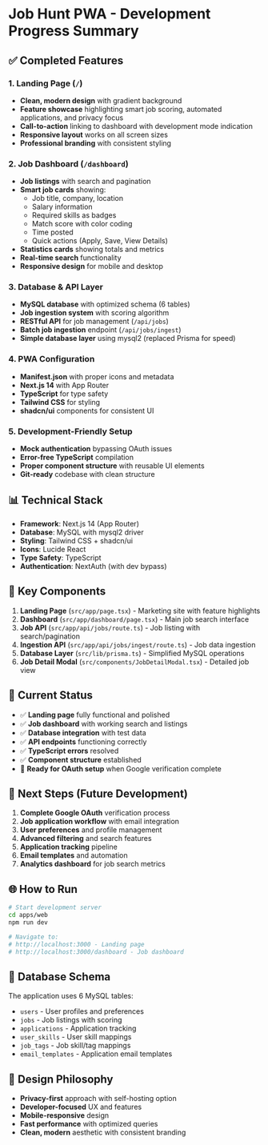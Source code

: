 # Job Hunt PWA - Development Progress Summary

## ✅ Completed Features

### 1. Landing Page (`/`)
- **Clean, modern design** with gradient background
- **Feature showcase** highlighting smart job scoring, automated applications, and privacy focus
- **Call-to-action** linking to dashboard with development mode indication
- **Responsive layout** works on all screen sizes
- **Professional branding** with consistent styling

### 2. Job Dashboard (`/dashboard`)
- **Job listings** with search and pagination
- **Smart job cards** showing:
  - Job title, company, location
  - Salary information
  - Required skills as badges
  - Match score with color coding
  - Time posted
  - Quick actions (Apply, Save, View Details)
- **Statistics cards** showing totals and metrics
- **Real-time search** functionality
- **Responsive design** for mobile and desktop

### 3. Database & API Layer
- **MySQL database** with optimized schema (6 tables)
- **Job ingestion system** with scoring algorithm
- **RESTful API** for job management (`/api/jobs`)
- **Batch job ingestion** endpoint (`/api/jobs/ingest`)
- **Simple database layer** using mysql2 (replaced Prisma for speed)

### 4. PWA Configuration
- **Manifest.json** with proper icons and metadata
- **Next.js 14** with App Router
- **TypeScript** for type safety
- **Tailwind CSS** for styling
- **shadcn/ui** components for consistent UI

### 5. Development-Friendly Setup
- **Mock authentication** bypassing OAuth issues
- **Error-free TypeScript** compilation
- **Proper component structure** with reusable UI elements
- **Git-ready** codebase with clean structure

## 📊 Technical Stack

- **Framework**: Next.js 14 (App Router)
- **Database**: MySQL with mysql2 driver
- **Styling**: Tailwind CSS + shadcn/ui
- **Icons**: Lucide React
- **Type Safety**: TypeScript
- **Authentication**: NextAuth (with dev bypass)

## 🔧 Key Components

1. **Landing Page** (`src/app/page.tsx`) - Marketing site with feature highlights
2. **Dashboard** (`src/app/dashboard/page.tsx`) - Main job search interface
3. **Job API** (`src/app/api/jobs/route.ts`) - Job listing with search/pagination
4. **Ingestion API** (`src/app/api/jobs/ingest/route.ts`) - Job data ingestion
5. **Database Layer** (`src/lib/prisma.ts`) - Simplified MySQL operations
6. **Job Detail Modal** (`src/components/JobDetailModal.tsx`) - Detailed job view

## 🎯 Current Status

- ✅ **Landing page** fully functional and polished
- ✅ **Job dashboard** with working search and listings
- ✅ **Database integration** with test data
- ✅ **API endpoints** functioning correctly
- ✅ **TypeScript errors** resolved
- ✅ **Component structure** established
- 🔄 **Ready for OAuth setup** when Google verification complete

## 🚀 Next Steps (Future Development)

1. **Complete Google OAuth** verification process
2. **Job application workflow** with email integration
3. **User preferences** and profile management  
4. **Advanced filtering** and search features
5. **Application tracking** pipeline
6. **Email templates** and automation
7. **Analytics dashboard** for job search metrics

## 🌐 How to Run

```bash
# Start development server
cd apps/web
npm run dev

# Navigate to:
# http://localhost:3000 - Landing page
# http://localhost:3000/dashboard - Job dashboard
```

## 📝 Database Schema

The application uses 6 MySQL tables:
- `users` - User profiles and preferences  
- `jobs` - Job listings with scoring
- `applications` - Application tracking
- `user_skills` - User skill mappings
- `job_tags` - Job skill/tag mappings  
- `email_templates` - Application email templates

## 🎨 Design Philosophy

- **Privacy-first** approach with self-hosting option
- **Developer-focused** UX and features  
- **Mobile-responsive** design
- **Fast performance** with optimized queries
- **Clean, modern** aesthetic with consistent branding